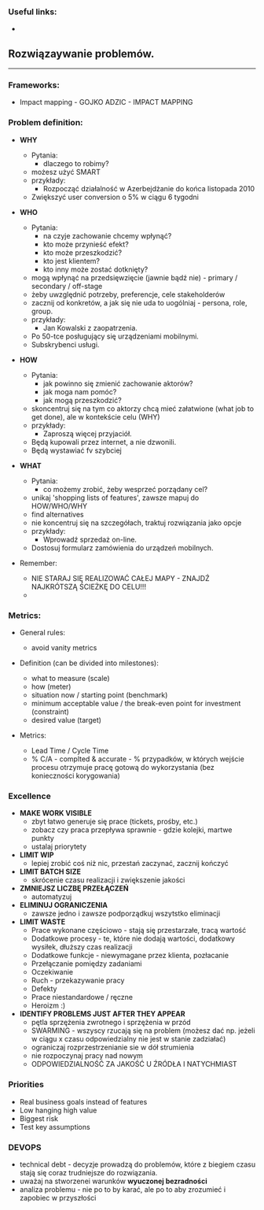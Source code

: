 ### Useful links:
* 


## Rozwiązaywanie problemów.
____
### Frameworks:
* Impact mapping - GOJKO ADZIC - IMPACT MAPPING

### Problem definition:
* **WHY**
    * Pytania:
        * dlaczego to robimy?
    * możesz użyć SMART
    * przykłady:
        * Rozpocząć działalność w Azerbejdżanie do końca listopada 2010
	* Zwiększyć user conversion o 5% w ciągu 6 tygodni

* **WHO**
    * Pytania:
        * na czyje zachowanie chcemy wpłynąć?
        * kto może przynieść efekt?
        * kto może przeszkodzić?
        * kto jest klientem?
        * kto inny może zostać dotknięty?
    * mogą wpłynąć na przedsięwzięcie (jawnie bądź nie) - primary / secondary / off-stage
    * żeby uwzględnić potrzeby, preferencje, cele stakeholderów
    * zacznij od konkretów, a jak się nie uda to uogólniaj - persona, role, group.
    * przykłady:
        * Jan Kowalski z zaopatrzenia.
	* Po 50-tce posługujący się urządzeniami mobilnymi.
	* Subskrybenci usługi.

* **HOW**
    * Pytania:
        * jak powinno się zmienić zachowanie aktorów?
        * jak moga nam pomóc?
        * jak mogą przeszkodzić?
    * skoncentruj się na tym co aktorzy chcą mieć załatwione (what job to get done), ale w kontekście celu (WHY)
    * przykłady:
        * Zaproszą więcej przyjaciół.
	* Będą kupowali przez internet, a nie dzwonili.
	* Będą wystawiać fv szybciej

* **WHAT**
    * Pytania:
        * co możemy zrobić, żeby wesprzeć porządany cel?
    * unikaj 'shopping lists of features', zawsze mapuj do HOW/WHO/WHY
    * find alternatives
    * nie koncentruj się na szczegółach, traktuj rozwiązania jako opcje
    * przykłady:
        * Wprowadź sprzedaż on-line.
	* Dostosuj formularz zamówienia do urządzeń mobilnych.

* Remember:
    * NIE STARAJ SIĘ REALIZOWAĆ CAŁEJ MAPY - ZNAJDŹ NAJKRÓTSZĄ ŚCIEŻKĘ DO CELU!!!
    * 

### Metrics:
* General rules:
    * avoid vanity metrics

* Definition (can be divided into milestones):
    * what to measure (scale)
    * how (meter)
    * situation now / starting point (benchmark)
    * minimum acceptable value / the break-even point for investment (constraint)
    * desired value (target)

* Metrics:
    * Lead Time / Cycle Time
    * % C/A - complted & accurate - % przypadków, w których wejście procesu otrzymuje pracę gotową do wykorzystania (bez konieczności korygowania)

### Excellence
* **MAKE WORK VISIBLE**
    * zbyt łatwo generuje się prace (tickets, prośby, etc.)
    * zobacz czy praca przepływa sprawnie - gdzie kolejki, martwe punkty
    * ustalaj priorytety
* **LIMIT WIP**
    * lepiej zrobić coś niż nic, przestań zaczynać, zacznij kończyć
* **LIMIT BATCH SIZE**
    * skrócenie czasu realizacji i zwiększenie jakości
* **ZMNIEJSZ LICZBĘ PRZEŁĄCZEŃ**
    * automatyzuj
* **ELIMINUJ OGRANICZENIA**
    * zawsze jedno i zawsze podporządkuj wszytstko eliminacji
* **LIMIT WASTE**
    * Prace wykonane częściowo - stają się przestarzałe, tracą wartość
    * Dodatkowe procesy - te, które nie dodają wartości, dodatkowy wysiłek, dłuższy czas realizacji
    * Dodatkowe funkcje - niewymagane przez klienta, pozłacanie
    * Przełączanie pomiędzy zadaniami
    * Oczekiwanie
    * Ruch - przekazywanie pracy
    * Defekty
    * Prace niestandardowe / ręczne
    * Heroizm :)
* **IDENTIFY PROBLEMS JUST AFTER THEY APPEAR**
    * pętla sprzężenia zwrotnego i sprzężenia w przód
    * SWARMING - wszyscy rzucają się na problem (możesz dać np. jeżeli w ciągu x czasu odpowiedzialny nie jest w stanie zadziałać)
    * ograniczaj rozprzestrzenianie sie w dół strumienia
    * nie rozpoczynaj pracy nad nowym
    * ODPOWIEDZIALNOŚĆ ZA JAKOŚĆ U ŹRÓDŁA I NATYCHMIAST
    
   


### Priorities 
* Real business goals instead of features
* Low hanging high value
* Biggest risk
* Test key assumptions

### DEVOPS
* technical debt - decyzje prowadzą do problemów, które z biegiem czasu stają się coraz trudniejsze do rozwiązania.
* uważaj na stworzenei warunków **wyuczonej bezradności**
* analiza problemu - nie po to by karać, ale po to aby zrozumieć i zapobiec w przyszłości
